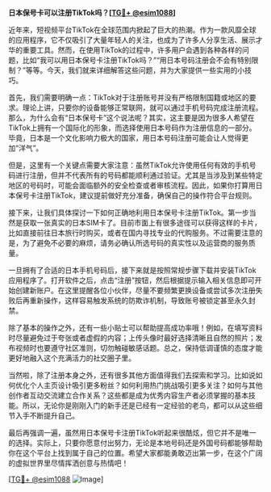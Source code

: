 **日本保号卡可以注册TikTok吗？[[TG💪+ @esim1088](https://t.me/s/esim1088)]**

近年来，短视频平台TikTok在全球范围内掀起了巨大的热潮。作为一款风靡全球的应用程序，它不仅吸引了大量年轻人的关注，也成为了许多人分享生活、展示才华的重要工具。然而，在使用TikTok的过程中，许多用户会遇到各种各样的问题，比如“我可以用日本保号卡注册TikTok吗？”“用日本号码注册会不会有特别限制？”等等。今天，我们就来详细解答这些问题，并为大家提供一些实用的小技巧。

首先，我们需要明确一点：TikTok对于注册账号并没有严格限制国籍或地区的要求。理论上讲，只要你的设备能够正常联网，就可以通过手机号码完成注册流程。那么，为什么会有“日本保号卡”这个说法呢？其实，这主要是因为很多人希望在TikTok上拥有一个国际化的形象，而选择使用日本号码作为注册信息的一部分。毕竟，日本是一个文化影响力极大的国家，用日本号码注册可能会让人觉得更加“洋气”。

但是，这里有一个关键点需要大家注意：虽然TikTok允许使用任何有效的手机号码进行注册，但并不代表所有的号码都能顺利通过验证。尤其是当涉及到某些特定地区的号码时，可能会面临额外的安全检查或者审核流程。因此，如果你打算用日本保号卡注册TikTok，建议提前做好充分准备，确保自己的操作符合平台规则。

接下来，让我们具体探讨一下如何正确地利用日本保号卡注册TikTok。第一步当然是获取一张真实的日本SIM卡了。目前市面上有很多途径可以获得这样的卡片，比如直接前往日本旅行时购买，或者在国内寻找专业的代购服务。不过需要注意的是，为了避免不必要的麻烦，请务必确认所选号码的真实性以及运营商的服务质量。

一旦拥有了合适的日本手机号码后，接下来就是按照常规步骤下载并安装TikTok应用程序了。打开软件之后，点击“注册”按钮，然后根据提示输入相关信息即可开始创建新账户。在这里提醒各位小伙伴，尽量不要频繁更换设备或尝试多次注册失败后再重新操作，这样容易触发系统的防欺诈机制，导致账号被锁定甚至永久封禁。

除了基本的操作之外，还有一些小贴士可以帮助提高成功率哦！例如，在填写资料时尽量避免过于夸张或者虚假的内容；上传头像时最好选择清晰且自然的照片；发布视频时也要遵守社区准则，切勿触碰敏感话题。总之，保持低调谨慎的态度才能更好地融入这个充满活力的社交圈子里。

当然啦，除了注册本身之外，还有很多其他方面值得我们去探索和学习。比如说如何优化个人主页设计吸引更多粉丝？如何利用热门挑战吸引更多关注？如何与其他创作者互动交流建立合作关系？这些都是成为优秀内容生产者必须掌握的基本技能。所以，无论你是刚刚入门的新手还是已经有一定经验的老鸟，都可以从这些细节入手不断提升自己。

最后再强调一遍，虽然用日本保号卡注册TikTok听起来很酷炫，但它并不是唯一的选择。实际上，只要你愿意付出努力，无论是本地号码还是外国号码都能够帮助你在这个平台上找到属于自己的位置。希望大家都能勇敢迈出第一步，在这个广阔的虚拟世界里尽情挥洒创意与热情吧！

[[TG💪+ @esim1088](https://t.me/s/esim1088) ![Image](https://i.postimg.cc/4NQfJmqS/Snipaste-2025-05-13-00-14-12.png)]